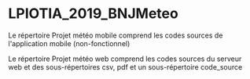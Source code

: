 # LPIOTIA_2019_BNJMeteo

Le répertoire Projet météo mobile comprend les codes sources de l'application mobile (non-fonctionnel)

Le répertoire Projet météo web comprend les codes sources du serveur web et des sous-répertoires csv, pdf et un sous-répertoire code_source
